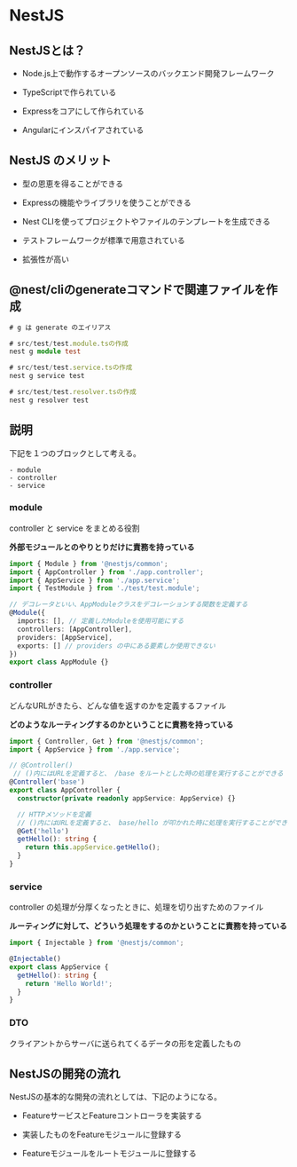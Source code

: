 # NestJS

## NestJSとは？

- <p class="fw-bold cyber-color">Node.js上で動作するオープンソースのバックエンド開発フレームワーク</p>
- <p class="fw-bold cyber-color">TypeScriptで作られている</p>
- <p class="fw-bold cyber-color">Expressをコアにして作られている</p>
- <p class="fw-bold cyber-color">Angularにインスパイアされている</p>

## NestJS のメリット

- <p class="fw-bold">型の恩恵を得ることができる</p>
- <p class="fw-bold">Expressの機能やライブラリを使うことができる</p>
- <p class="fw-bold">Nest CLIを使ってプロジェクトやファイルのテンプレートを生成できる</p>
- <p class="fw-bold">テストフレームワークが標準で用意されている</p>
- <p class="fw-bold">拡張性が高い</p>

## @nest/cliのgenerateコマンドで関連ファイルを作成

```ts
# g は generate のエイリアス

# src/test/test.module.tsの作成
nest g module test

# src/test/test.service.tsの作成
nest g service test

# src/test/test.resolver.tsの作成
nest g resolver test
```

## 説明

下記を１つのブロックとして考える。

```
- module
- controller
- service
```

### module

controller と service をまとめる役割

**外部モジュールとのやりとりだけに責務を持っている**


```ts
import { Module } from '@nestjs/common';
import { AppController } from './app.controller';
import { AppService } from './app.service';
import { TestModule } from './test/test.module';

// デコレータといい、AppModuleクラスをデコレーションする関数を定義する
@Module({
  imports: [], // 定義したModuleを使用可能にする
  controllers: [AppController],
  providers: [AppService],
  exports: [] // providers の中にある要素しか使用できない
})
export class AppModule {}

```

### controller

どんなURLがきたら、どんな値を返すのかを定義するファイル

**どのようなルーティングするのかということに責務を持っている**

```ts
import { Controller, Get } from '@nestjs/common';
import { AppService } from './app.service';

// @Controller()
 // ()内にはURLを定義すると、 /base をルートとした時の処理を実行することができる
@Controller('base')
export class AppController {
  constructor(private readonly appService: AppService) {}

  // HTTPメソッドを定義
  // ()内にはURLを定義すると、 base/hello が叩かれた時に処理を実行することができる
  @Get('hello')
  getHello(): string {
    return this.appService.getHello();
  }
}
```

### service

controller の処理が分厚くなったときに、処理を切り出すためのファイル

**ルーティングに対して、どういう処理をするのかということに責務を持っている**

```ts
import { Injectable } from '@nestjs/common';

@Injectable()
export class AppService {
  getHello(): string {
    return 'Hello World!';
  }
}
```

### DTO

クライアントからサーバに送られてくるデータの形を定義したもの

## NestJSの開発の流れ

NestJSの基本的な開発の流れとしては、下記のようになる。

- <p class="fw-bold">FeatureサービスとFeatureコントローラを実装する</p>
- <p class="fw-bold">実装したものをFeatureモジュールに登録する</p>
- <p class="fw-bold">Featureモジュールをルートモジュールに登録する</p>

